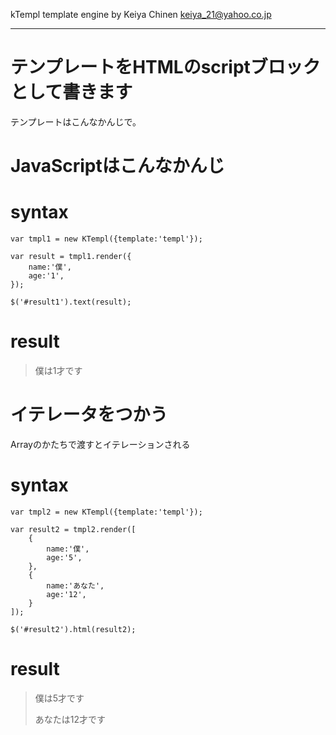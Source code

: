 kTempl template engine
by Keiya Chinen <keiya_21@yahoo.co.jp>

-----

テンプレートをHTMLのscriptブロックとして書きます
===============================================

テンプレートはこんなかんじで。
	<script type='text/x-ktempl' id='templ'>
		<p>{name}は{age}才です</p>
	</script>

JavaScriptはこんなかんじ
=======================

# syntax
	var tmpl1 = new KTempl({template:'templ'});
	
	var result = tmpl1.render({
		name:'僕',
		age:'1',
	});
	
	$('#result1').text(result);

# result
> <p>僕は1才です</p>

イテレータをつかう
=================

Arrayのかたちで渡すとイテレーションされる
# syntax
	var tmpl2 = new KTempl({template:'templ'});
	
	var result2 = tmpl2.render([
		{
			name:'僕',
			age:'5',
		},
		{
			name:'あなた',
			age:'12',
		}
	]);
	
	$('#result2').html(result2);

# result
> 僕は5才です
> 
> あなたは12才です

